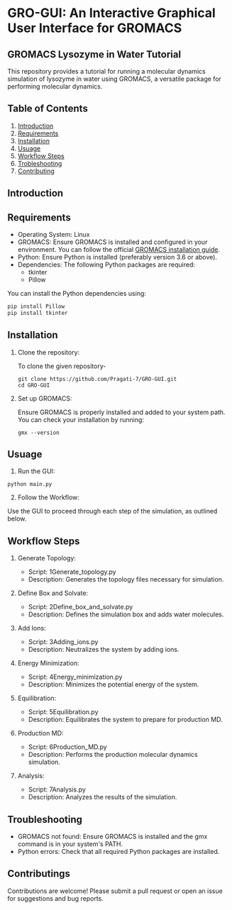 # GRO-GUI: An Interactive Graphical User Interface for GROMACS

## GROMACS Lysozyme in Water Tutorial
This repository provides a tutorial for running a molecular dynamics simulation of lysozyme in water using GROMACS, a versatile package for performing molecular dynamics.

## Table of Contents

1. [Introduction](#introduction)
2. [Requirements](#requirements)
3. [Installation](#installation)
4. [Usuage](#usuage)
5. [Workflow Steps](#workflow-steps)
6. [Trobleshooting](troubleshooting)
7. [Contributing](#contributing)

## Introduction


## Requirements

* Operating System: Linux
* GROMACS: Ensure GROMACS is installed and configured in your environment. You can follow the official [GROMACS installation guide](https://manual.gromacs.org/documentation/current/install-guide/index.html).
* Python: Ensure Python is installed (preferably version 3.6 or above).
* Dependencies: The following Python packages are required:
    * tkinter
    * Pillow

You can install the Python dependencies using:

```bash
pip install Pillow
pip install tkinter
```

## Installation

1. Clone the repository:

   To clone the given repository-

   ```
   git clone https://github.com/Pragati-7/GRO-GUI.git
   cd GRO-GUI
   ```

3. Set up GROMACS:

   Ensure GROMACS is properly installed and added to your system path. You can check your installation by running:

   ```
   gmx --version
   ```

## Usuage

1. Run the GUI:

```
python main.py
```

2. Follow the Workflow:

Use the GUI to proceed through each step of the simulation, as outlined below.

## Workflow Steps

1. Generate Topology:

   * Script: 1Generate_topology.py
   * Description: Generates the topology files necessary for simulation.

2. Define Box and Solvate:

   * Script: 2Define_box_and_solvate.py
   * Description: Defines the simulation box and adds water molecules.

3. Add Ions:

   * Script: 3Adding_ions.py
   * Description: Neutralizes the system by adding ions.

4. Energy Minimization:

   * Script: 4Energy_minimization.py
   * Description: Minimizes the potential energy of the system.
     
5. Equilibration:

   * Script: 5Equilibration.py
   * Description: Equilibrates the system to prepare for production MD.
   
6. Production MD:

    * Script: 6Production_MD.py
    * Description: Performs the production molecular dynamics simulation.

7. Analysis:

    * Script: 7Analysis.py
    * Description: Analyzes the results of the simulation.

## Troubleshooting

* GROMACS not found: Ensure GROMACS is installed and the gmx command is in your system's PATH.
* Python errors: Check that all required Python packages are installed.

## Contributings

Contributions are welcome! Please submit a pull request or open an issue for suggestions and bug reports.
